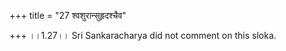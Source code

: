 +++
title = "27 श्वशुरान्सुहृदश्चैव"

+++
।।1.27।। Sri Sankaracharya did not comment on this sloka.  
  
